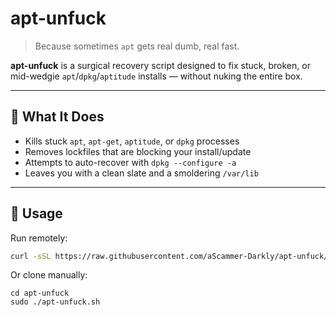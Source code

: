 # apt-unfuck

> Because sometimes `apt` gets real dumb, real fast.

**apt-unfuck** is a surgical recovery script designed to fix stuck, broken, or mid-wedgie `apt`/`dpkg`/`aptitude` installs — without nuking the entire box.

---

## 🧠 What It Does

- Kills stuck `apt`, `apt-get`, `aptitude`, or `dpkg` processes
- Removes lockfiles that are blocking your install/update
- Attempts to auto-recover with `dpkg --configure -a`
- Leaves you with a clean slate and a smoldering `/var/lib`

---

## 🚀 Usage

Run remotely:
```bash
curl -sSL https://raw.githubusercontent.com/aScammer-Darkly/apt-unfuck/main/apt-unfuck.sh | bash
```
Or clone manually:
```git clone https://github.com/aScammer-Darkly/apt-unfuck.git
cd apt-unfuck
sudo ./apt-unfuck.sh
```
